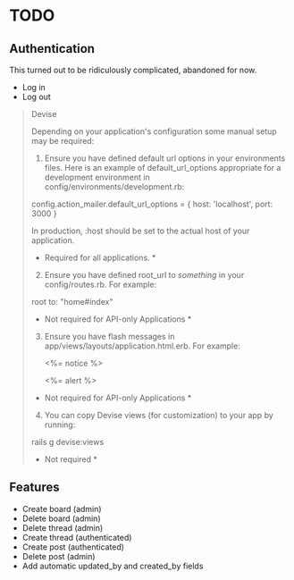 # TODO

## Authentication

This turned out to be ridiculously complicated, abandoned for now.

* Log in
* Log out

>Devise
>
>Depending on your application's configuration some manual setup may be required:
>
>1. Ensure you have defined default url options in your environments files. Here
>   is an example of default_url_options appropriate for a development environment
>   in config/environments/development.rb:
>
>   config.action_mailer.default_url_options = { host: 'localhost', port: 3000 }
>
>   In production, :host should be set to the actual host of your application.
>
>   * Required for all applications. *
>
>2. Ensure you have defined root_url to *something* in your config/routes.rb.
>   For example:
>
>   root to: "home#index"
>
>   * Not required for API-only Applications *
>
>3. Ensure you have flash messages in app/views/layouts/application.html.erb.
>   For example:
>
>     <p class="notice"><%= notice %></p>
>     <p class="alert"><%= alert %></p>
>
>   * Not required for API-only Applications *
>
>4. You can copy Devise views (for customization) to your app by running:
>
>   rails g devise:views
>
>   * Not required *

## Features

* Create board (admin)
* Delete board (admin)
* Delete thread (admin)
* Create thread (authenticated)
* Create post (authenticated)
* Delete post (admin)
* Add automatic updated_by and created_by fields
